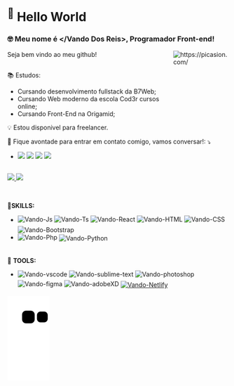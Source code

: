  <div>
  <h1><sup>👋</sup> Hello World</h1>
  <h3>🤓 Meu nome é &#60;/Vando Dos Reis&gt, Programador Front-end!</h3> 
  Seja bem vindo ao meu github!
  <img align="right" src="https://i.picasion.com/pic91/8cb37059a6dd1b1aed75b10393c0b36f.gif" width="125" height="125" border="0" alt="https://picasion.com/" />
 </div>
 
 ##
 
  <p align="left">
  📚 Estudos:<br>
<ul><li>Cursando desenvolvimento fullstack da B7Web;</li>
  <li>Cursando Web moderno da escola Cod3r cursos online;</li>
  <li>Cursando Front-End na Origamid;</li></ul>
  
  💡 Estou disponivel para freelancer.
 
 <p align="left">
  💌 Fique avontade para entrar em contato comigo, vamos conversar!: ⤵️
</p>

<p align="left">
  <ul>
    <li>
  <a href="https://mail.google.com/mail/u/0/#inbox" alt="Gmail">
  <img src="https://img.shields.io/badge/-Gmail-FF0000?style=flat-square&labelColor=FF0000&logo=gmail&logoColor=white&link=LINK-DO-SEU-EMAIL" /></a>

  <a href="https://www.linkedin.com/in/vando-dos-reis-261b23196/" alt="Linkedin">
  <img src="https://img.shields.io/badge/-Linkedin-0e76a8?style=flat-square&logo=Linkedin&logoColor=white&link=LINK-DO-SEU-LINKEDIN" /></a>

  <a href="https://api.whatsapp.com/send/?phone=5511958600976&text&app_absent=0" alt="WhatsApp">
  <img src="https://img.shields.io/badge/-WhatsApp-25d366?style=flat-square&labelColor=25d366&logo=whatsapp&logoColor=white&link=API-DO-SEU-WHATSAPP"/></a>
      
  <a href="https://www.instagram.com/nerd_baixo.nivel/" alt="Instagram">
  <img src="https://img.shields.io/badge/-Instagram-DF0174?style=flat-square&labelColor=DF0174&logo=instagram&logoColor=white&link=LINK-DO-SEU-INSTAGRAM"/></a>
    </li>
    </ul>
    </p>  

 
 
 ## 
 
  
</p>
 <div aling="center">
  <a href="https://github.com/VDR-Crowley">
    <img height="180em" 
         src="https://github-readme-stats.vercel.app/api?username=VDR-Crowley&show_icons=true&theme=tokyonight&include_all_commits=true&count_private=true"/>
    <img height="180em" 
         src="https://github-readme-stats.vercel.app/api/top-langs/?username=VDR-Crowley&layout=compact&langs_count=7&theme=tokyonight"/>
  </a>
 </div>
 
 
 ## 
 
<div style="display: inline_block"><br>
  🦄<strong>SKILLS:</strong><br>
  <p align="left">
    <ul>
    <li>
      <img align="center" 
           alt="Vando-Js" width="130" 
           src="https://img.shields.io/badge/JavaScript-323330?style=for-the-badge&logo=javascript&logoColor=F7DF1E" style="margin-bottom: 5px;">
      <img  align="center" 
           alt="Vando-Ts" width="120" 
           src="https://img.shields.io/badge/TypeScript-007ACC?style=for-the-badge&logo=typescript&logoColor=white" style="margin-bottom: 5px;">
      <img align="center" 
           alt="Vando-React" height="25" width="100" 
           src="https://img.shields.io/badge/React-20232A?style=for-the-badge&logo=react&logoColor=61DAFB" style="margin-bottom: 5px;">
      <img align="center" 
           alt="Vando-HTML" height="25" width="100" 
           src="https://img.shields.io/badge/HTML5-E34F26?style=for-the-badge&logo=html5&logoColor=white" style="margin-bottom: 5px;">
      <img align="center" 
           alt="Vando-CSS" height="25" width="100" 
           src="https://img.shields.io/badge/CSS3-1572B6?style=for-the-badge&logo=css3&logoColor=white" style="margin-bottom: 5px;">
      <img align="center" 
           alt="Vando-Bootstrap" width="120" 
           src="https://img.shields.io/badge/Bootstrap-563D7C?style=for-the-badge&logo=bootstrap&logoColor=white"></li>
    <li>
      <img align="center" 
           alt="Vando-Php" height="25" width="100" 
           src="https://img.shields.io/badge/PHP-777BB4?style=for-the-badge&logo=php&logoColor=white" style="margin-bottom: 5px;">
      <img align="center" 
           alt="Vando-Python" height="25" width="100" 
           src="https://img.shields.io/badge/Python-14354C?style=for-the-badge&logo=python&logoColor=white"></li>
  </ul>
  </p>
</div>

<div style="display: inline_block"><br>
  💼 <strong>TOOLS:</strong><br>
  <p align="left">
  <ul>
    <li>
     <img align="center" alt="Vando-vscode" width="150" src="https://img.shields.io/badge/Visual_Studio_Code-0078D4?style=for-the-badge&logo=visual%20studio%20code&logoColor=white" style="margin-bottom: 5px;">
      <img align="center" alt="Vando-sublime-text" width="120" src="https://img.shields.io/badge/sublime_text-%23575757.svg?&style=for-the-badge&logo=sublime-text&logoColor=important" style="margin-bottom: 5px;">
      <img align="center" alt="Vando-photoshop" width="120"  src="https://aleen42.github.io/badges/src/photoshop.svg" style="margin-bottom: 5px;">
      <img align="center" alt="Vando-figma" height="25" width="100" src="https://img.shields.io/badge/Figma-F24E1E?style=for-the-badge&logo=figma&logoColor=white" style="margin-bottom: 5px;">
      <img align="center" alt="Vando-adobeXD" height="25" width="100" src="https://img.shields.io/badge/Adobe%20XD-470137?style=for-the-badge&logo=Adobe%20XD&logoColor=#FF61F6" style="margin-bottom: 5px;">
      <a href="https://app.netlify.com/teams/vdr-crowley/overview">
      <img align="center" alt="Vando-Netlify" height="25" width="100" src="https://img.shields.io/badge/Netlify-00C7B7?style=for-the-badge&logo=netlify&logoColor=white">
      </a>
    </li>
  </ul>
  </p>
</div>

![Snake animation](https://github.com/rafaballerini/rafaballerini/blob/output/github-contribution-grid-snake.svg)
  
<!--
https://raw.githubusercontent.com/MicaelliMedeiros/micaellimedeiros/master/image/computer-illustration.png
-->







<!--
**VDR-Crowley/VDR-Crowley** is a ✨ _special_ ✨ repository because its `README.md` (this file) appears on your GitHub profile.

Here are some ideas to get you started:
👋
- 🔭 I’m currently working on ...
- 🌱 I’m currently learning ...
- 👯 I’m looking to collaborate on ...
- 🤔 I’m looking for help with ...
- 💬 Ask me about ...
- 📫 How to reach me: ...
- 😄 Pronouns: ...
- ⚡ Fun fact: ...
-->
